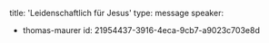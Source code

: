 title: 'Leidenschaftlich für Jesus'
type: message
speaker:
  - thomas-maurer
id: 21954437-3916-4eca-9cb7-a9023c703e8d
